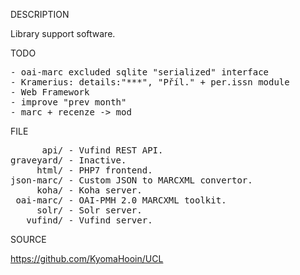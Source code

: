 
DESCRIPTION

Library support software.

TODO
<pre>
- oai-marc excluded sqlite "serialized" interface
- Kramerius: details:"***", "Příl." + per.issn module
- Web Framework
- improve "prev month"
- marc + recenze -> mod
</pre>

FILE
<pre>
      api/ - Vufind REST API.
graveyard/ - Inactive.
     html/ - PHP7 frontend.
json-marc/ - Custom JSON to MARCXML convertor.
     koha/ - Koha server.
 oai-marc/ - OAI-PMH 2.0 MARCXML toolkit.
     solr/ - Solr server.
   vufind/ - Vufind server.
</pre>
SOURCE

https://github.com/KyomaHooin/UCL
